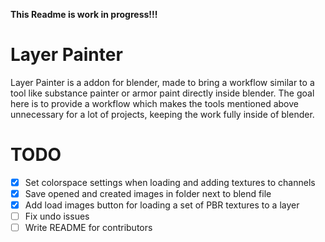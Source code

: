 **This Readme is work in progress!!!**

# Layer Painter

Layer Painter is a addon for blender, made to bring a workflow similar to a tool like substance painter or armor paint directly inside blender.
The goal here is to provide a workflow which makes the tools mentioned above unnecessary for a lot of projects, keeping the work fully inside of blender.

# TODO
- [X] Set colorspace settings when loading and adding textures to channels
- [X] Save opened and created images in folder next to blend file
- [X] Add load images button for loading a set of PBR textures to a layer
- [ ] Fix undo issues
- [ ] Write README for contributors